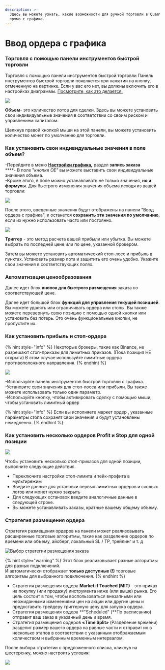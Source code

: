 ```yaml
---
description: >-
  Здесь вы можете узнать, какие возможности для ручной торговли в Quantower
  прямо с графика.
---
```


# Ввод ордера с графика

### Торговля с помощью панели инструментов быстрой торговли

Торговля с помощью панели инструментов быстрой торговли Панель инструментов быстрой торговли появляется при нажатии на кнопку, отмеченную на картинке. Если у вас его нет, вы должны включить его в настройках диаграммы. [Посмотрите, как это делается.](https://app.gitbook.com/@quantower/s/quantower-ru/\~/drafts/-MbBUVhc4TPnNLe\_OOl1/analytics-panels/chart/chart-settings)

![](../../.gitbook/assets/grafik-2021-07-07-12.50.06.png)

**Объем**- это количество лотов для сделки. Здесь вы можете установить свои индивидуальные значения в соответствии со своим риском и управлением капиталом.&#x20;

Щелкнув правой кнопкой мыши на этой панели, вы можете установить количество монет по умолчанию для торговли.

### **Как установить свои индивидуальные значения в поле объем?**

\-Перейдите в меню [**Настройки графика**](https://app.gitbook.com/@quantower/s/quantower-ru/\~/drafts/-MbeyqYlB3IwnbmL6nJY/analytics-panels/chart/chart-settings)**,** раздел **запись заказа**\
****- В поле "_кнопки ОЕ"_ вы можете выставить свои индивидуальные значения объема.\
\-Кроме этого, в поле можно устанавливать не только значения, **но и формулы**. Для быстрого изменения значения объема исходя из вашей торговли:

![](../../.gitbook/assets/formuly-obema-zakaza.png)

После этого, введенные значения будут отображены на панели "Ввод ордера с графика", и останется **сохранить эти значения по умолчанию**, если их нужно использовать часто или постоянно.

![](../../.gitbook/assets/formuly-obema-zakaza-rezultat.png)

**Триггер** - это метод расчета вашей прибыли или убытка. Вы можете выбрать по последней цене или по цене, указанной брокером.

Затем вы можете установить автоматический стоп-лосс и прибыль в пунктах. Установить размер лота и защитить его очень удобно. Укажите свои значения в соответствующих полях.

### **Автоматизация ценообразования**

Далее идет блок **кнопок для быстрого размещения** заказа по соответствующей цене.

Далее идет большой блок **функций для управления текущей позицией**. Вы можете удалять или ограничивать ордера или стопы. Вы также можете перевернуть свою позицию с помощью одной кнопки или установить без потерь. Это очень функциональные кнопки, не пропустите их.

### Как установить прибыль и стоп-ордера

{% hint style="info" %}
Некоторые брокеры, такие как Binance, не разрешают стоп-приказы для лимитных приказов. (Пока позиция НЕ открыта) В этом случае используйте лимитные ордера противоположного направления.
{% endhint %}

![](../../.gitbook/assets/stop-limit.gif)

\-Используйте панель инструментов быстрой торговли с графика. \
\-Установите свои значения для стоп-лосса или прибыли. Вы также можете использовать только один параметр.\
\-Используйте кнопку, чтобы активировать сделку с помощью мыши, чтобы установить лимитный ордер

{% hint style="info" %}
Если вы исполняете маркет ордер , указанные параметры стопа сохранят свои значения и будут установлены немедленно.
{% endhint %}

### Как установить несколько ордеров Profit и Stop для одной позиции <a href="#how-to-set-up-multiple-profit-and-stop-orders-for-one-position" id="how-to-set-up-multiple-profit-and-stop-orders-for-one-position"></a>

![](../../.gitbook/assets/neskolko-stop.gif)

Чтобы установить несколько стоп-приказов для одной позиции, выполните следующие действия.&#x20;

* Переключите настройки стоп-лимита и тейк-профита в мультирежим
* Введите данные для установки первых лимитных ордеров и сколько лотов или монет нужно закрыть
* Для следующих остановок введите аналогичные данные в следующей строке.
* Вы можете устанавливать заказы, кратные вашему общему объему.

### Стратегия размещения ордера

Стратегия размещения ордеров на панели может реализовывать расширенные торговые алгоритмы, такие как разделение ордеров по времени или объему, айсберг, локальный SL / TP, трейлинг и т. д

![Выбор стратегии размещения заказа](../../.gitbook/assets/cnhfntubz.png)

{% hint style="warning" %}
Этот блок реализовывает разные алгоритмы для разных подключений. \
И автоматически отображает **только доступные (!)** торговые алгоритмы для выбранного подключения.&#x20;
{% endhint %}

* Стратегия размещения ордера **Market if Touched (MIT)**  - это приказ на покупку (или продажу) инструмента ниже (или выше) рынка. Его цель состоит в том, чтобы воспользоваться внезапными или неожиданными изменениями цен на акции или другие цены и предоставить трейдеру триггерную цену для запуска ордера.
* Стратегия размещения ордера  **"Scheduled" (**По расписанию) отправит ваш заказ в указанный день и время.
* Стратегия размещения ордеров **«Time Split»** (Разделение времени) разделит размер вашего ордера на равные части и отправит их в несколько этапов в соответствии с указанным отображаемым количеством и выбранным временным интервалом.

После выбора стратегии с предложенного списка, кликнув на шестеренку, можно настроить условия:

![](../../.gitbook/assets/strategiya.gif)
